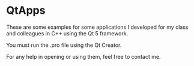 # QtApps

These are some examples for some applications I developed for my class and colleagues in C++ using the Qt 5 framework.  

You must run the .pro file using the Qt Creator.

For any help in opening or using them, feel free to contact me. 
